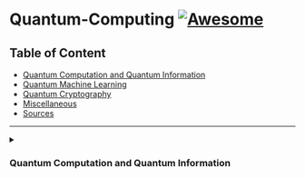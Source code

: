 # Quantum-Computing [![Awesome](https://awesome.re/badge-flat.svg)](https://awesome.re)
 

## Table of Content
* [Quantum Computation and Quantum Information](Quantum-Computation-and-Quantum-Information)
* [Quantum Machine Learning](###Quantum-Machine-Learning)
* [Quantum Cryptography](###Quantum-Cryptography)
* [Miscellaneous](###Miscellaneous)
* [Sources](###Sources)
----
<details><summary><h3>Quantum Computation and Quantum Information</h3></summary>
 <p>
  <details><summary><h4>Courses</h4></summary></summary>
 <p>
 
 <h5>Beginners</h5>
 <h5>Intermediate</h5>
 <h5>Advanced</h5>
 </p>
  
  #### Lecture notes
  * [The Theory of Quantum Information](https://cs.uwaterloo.ca/~watrous/TQI/) by _J. Watrous_.
  * [Quantum Computation](http://www.theory.caltech.edu/~preskill/ph219/index.html) by _J. Preskill_.
  * [Quantum Computing](https://homepages.cwi.nl/~rdewolf/qc11.html) by _R. de Wolf_.
  #### Textbook(s)
  * [Quantum Computation and Quantum Information: 10th Anniversary Edition](https://dl.acm.org/citation.cfm?id=1972505) by _M. Nielsen and I. Chuang._ - [PDF](http://csis.pace.edu/ctappert/cs837-18spring/QC-textbook.pdf)
  #### Blogs
  #### Wikis
  #### Papers
  
 </p>
</details>

-----
### Quantum Machine Learning
#### Courses
#### Lecture notes
#### Textbooks
#### Blogs
#### Wikis
#### Papers
-----
### Quantum Cryptography
#### Courses
#### Lecture notes
#### Textbooks
#### Blogs
#### Wikis
#### Papers
-----
### Miscellaneous
-----
### Conferences
-----
### Sources
* [References](https://www.cs.umd.edu/class/spring2018/cmsc457/reference.html) of [CMSC/PHYS 457](https://www.cs.umd.edu/class/spring2018/cmsc457/reference.html) by [Xiaodi Wu](https://www.cs.umd.edu/~xwu/).
